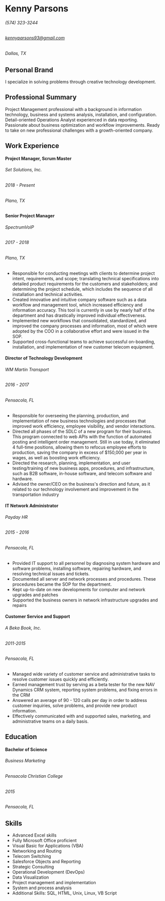 # Kenny Parsons

###### (574) 323-3244
###### kennyparsons93@gmail.com
###### Dallas, TX

## Personal Brand
I specialize in solving problems through creative technology development.

## Professional Summary
Project Management professional with a background in information technology, business and systems analysis, installation, and configuration. Detail-oriented Operations Analyst experienced in data reporting. Passionate about business optimization and workflow improvements. Ready to take on new professional challenges with a growth-oriented company.

## Work Experience

#### Project Manager, Scrum Master
###### Set Solutions, Inc.
###### 2018 - Present
###### Plano, TX

#### Senior Project Manager
###### SpectrumVoIP
###### 2017 - 2018
###### Plano, TX
* Responsible for conducting meetings with clients to determine project intent, requirements, and scope; translating technical specifications into detailed product requirements for the customers and stakeholders; and determining the project schedule, which includes the sequence of all installation and technical activities.
* Created innovative and intuitive company software such as a data workflow and management tool, which increased efficiency and information accuracy. This tool is currently in use by nearly half of the department and has drastically improved individual effectiveness.
* Implemented new workflows that consolidated, standardized, and improved the company processes and information, most of which were adopted by the COO in a collaborative effort and were issued in the SOP.
* Supported cross-functional teams to achieve successful on-boarding, installation, and implementation of new customer telecom equipment.

#### Director of Technology Development
###### WM Martin Transport
###### 2016 - 2017
###### Pensacola, FL
* Responsible for overseeing the planning, production, and implementation of new business technologies and processes that improved work efficiency, employee visibility, and vendor interactions.
* Directed all phases of the SDLC of a new program for their business. This program connected to web APIs with the function of automated posting and intelligent order management. Still in use today, it eliminated 4 full-time positions, allowing them to refocus employee efforts to production, saving the company in excess of $150,000 per year in wages, as well as boosting work efficiency.
* Directed the research, planning, implementation, and user testing/training of new business apps, procedures, and infrastructure, such as B2B software, in-house software, and telecom software and hardware.
* Advised the owner/CEO on the business's direction and future, as it related to our technology involvement and improvement in the transportation industry

#### IT Network Administrator
###### Payday HR
###### 2015 - 2016
###### Pensacola, FL
* Provided IT support to all personnel by diagnosing system hardware and software problems, installing software, repairing hardware, and resolving technical issues and tickets.
* Documented all server and network processes and procedures. These procedures became the SOP for the department.
* Kept up-to-date on new developments for computer and network upgrades and patches
* Supported the business owners in network infrastructure upgrades and repairs

#### Customer Service and Support
###### A Beka Book, Inc.
###### 2011-2015
###### Pensacola, FL
* Managed wide variety of customer service and administrative tasks to resolve customer issues quickly and efficiently.
* Earned management trust by serving as a beta tester for the new NAV Dynamics CRM system, reporting system problems, and fixing errors in the CRM
* Answered an average of 90 - 120 calls per day in order to address customer inquiries, solve problems, and provide new product information.
* Effectively communicated with and supported sales, marketing, and administrative teams on a daily basis.

## Education
#### Bachelor of Science
###### Business Marketing
###### Pensacola Christian College
###### 2015
###### Pensacola, FL

## Skills

* Advanced Excel skills
* Fully Microsoft Office proficient
* Visual Basic for Applications (VBA)
* Networking and Routing
* Telecom Switching
* Salesforce Objects and Reporting
* Strategic Consulting
* Operational Development (DevOps)
* Data Visualization
* Project management and implementation
* System and process analysis
* Additional Skills: SQL, HTML, Unix, Linux, VB Script
